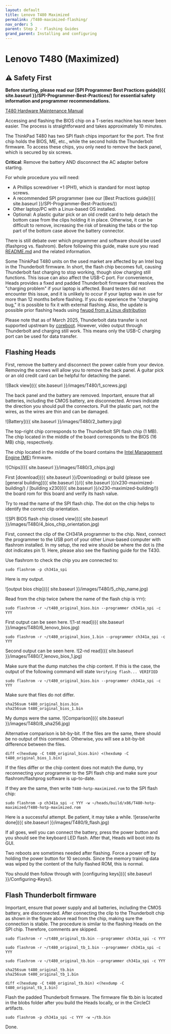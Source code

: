 ```yaml
---
layout: default
title: Lenovo T480 Maximized
permalink: /T480-maximized-flashing/
nav_order: 5
parent: Step 2 - Flashing Guides
grand_parent: Installing and configuring
---
```


Lenovo T480 (Maximized)
===

## ⚠️ Safety First

**Before starting, please read our [SPI Programmer Best Practices guide]({{ site.baseurl }}/SPI-Programmer-Best-Practices/) for essential safety information and programmer recommendations.**

[T480 Hardware Maintenance Manual](https://download.lenovo.com/pccbbs/mobiles_pdf/t480_hmm_en.pdf)  

Accessing and flashing the BIOS chip on a T-series machine has never been easier. The process is straightforward and takes approximately 10 minutes.

The ThinkPad T480 has two SPI flash chips important for the port. The first chip holds the BIOS, ME, etc., while the second holds the Thunderbolt firmware. To access these chips, you only need to remove the back panel, which is secured by six screws. 

**Critical**: Remove the battery AND disconnect the AC adapter before starting.

For whole procedure you will need: 
- A Phillips screwdriver +1 (PH1), which is standard for most laptop screws.
- A recommended SPI programmer (see our [Best Practices guide]({{ site.baseurl }}/SPI-Programmer-Best-Practices/))
- Other laptop/PC with a Linux-based OS installed.  
- Optional: A plastic guitar pick or an old credit card to help detach the bottom case from the clips holding it in place. Otherwise, it can be difficult to remove, increasing the risk of breaking the tabs or the top part of the bottom case above the battery connector.

There is still debate over which programmer and software should be used (flashprog vs. flashrom). Before following this guide, make sure you read [README.md](https://github.com/linuxboot/heads/tree/master/blobs/xx80/README.md) and the related information.

Some ThinkPad T480 units on the used market are affected by an Intel bug in the Thunderbolt firmware. In short, the flash chip becomes full, causing Thunderbolt fast charging to stop working, though slow charging still functions. This issue can also affect the USB-C port. For convenience, Heads provides a fixed and padded Thunderbolt firmware that resolves the "charging problem" if your laptop is affected. Board testers did not encounter this issue, and it is unlikely to occur if your laptop was in use for more than 12 months before flashing. If you do experience the "charging bug," it is possible to fix it with external flashing. Also, the update is possible prior flashing heads using [fwupd from a Linux distribution](https://www.reddit.com/r/thinkpad/comments/12tf6xv/psa_t480_thunderbolt_controller_v23_is_now_on/?rdt=44850)

Please note that as of March 2025, Thunderbolt data transfer is not supported upstream by [coreboot](https://review.coreboot.org/c/coreboot/+/83274). However, video output through Thunderbolt and charging still work. This means only the USB-C charging port can be used for data transfer.

## Flashing Heads

First, remove the battery and disconnect the power cable from your device. Removing the screws will allow you to remove the back panel. A guitar pick or an old credit card can be helpful for detaching the panel.

![Back view]({{ site.baseurl }}/images/T480/1_screws.jpg)

The back panel and the battery are removed. Important, ensure that all batteries, including the CMOS battery, are disconnected. Arrows indicate the direction you should pull the connectors. Pull the plastic part, not the wires, as the wires are thin and can be damaged.

![Battery]({{ site.baseurl }}/images/T480/2_battery.jpg)

The top-right chip corresponds to the Thunderbolt SPI flash chip (1 MB). The chip located in the middle of the board corresponds to the BIOS (16 MB) chip, respectively. 

The chip located in the middle of the board contains the [Intel Management Engine (ME)](https://www.flashrom.org/ME) firmware.

![Chips]({{ site.baseurl }}/images/T480/3_chips.jpg)

First [download]({{ site.baseurl }}/Downloading)  or build (please see [general building]({{ site.baseurl }}/{{ site.baseurl }}/x230-maximized-building/) / [building x230]({{ site.baseurl }}/x230-maximized-building/)) the board rom for this board and verify its hash value.

Try to read the name of the SPI flash chip. The dot on the chip helps to identify the correct clip orientation. 

![SPI BIOS flash chip closed view]({{ site.baseurl }}/images/T480/4_bios_chip_orientation.jpg)

 First, connect the clip of the CH341A programmer to the chip. Next, connect the programmer to the USB port of your other Linux-based computer with flashrom installed. In my setup, the red wire should be where the dot is (the dot indicates pin 1). Here, please also see the flashing guide for the T430. 

 Use flashrom to check the chip you are connected to:

```shell
sudo flashrom -p ch341a_spi
```

Here is my output.

![output bios chip]({{ site.baseurl }}/images/T480/5_chip_name.jpg)

Read from the chip twice (where the name of the flash chip is `YYY`):

```shell
sudo flashrom -r ~/t480_original_bios.bin --programmer ch341a_spi -c YYY
```

First output can be seen here. 
![1-st read]({{ site.baseurl }}/images/T480/6_lenovo_bios.jpg)

```shell
sudo flashrom -r ~/t480_original_bios_1.bin --programmer ch341a_spi -c YYY
```
Second output can be seen here. 
![2-nd read]({{ site.baseurl }}/images/T480/7_lenovo_bios_1.jpg)

Make sure that the dump matches the chip content. If this is the case, the output of the following command will state `Verifying flash... VERIFIED`

```shell
sudo flashrom -v ~/t480_original_bios.bin --programmer ch341a_spi -c YYY
```
Make sure that files do not differ.

```shell
sha256sum t480_original_bios.bin
sha256sum t480_original_bios_1.bin
```

My dumps were the same. 
![Comparison]({{ site.baseurl }}/images/T480/8_sha256.jpg)

Alternative comparison is bit-by-bit. If the files are the same, there should be no output of this command. Otherwise, you will see a bit-by-bit difference between the files.

```shell
diff <(hexdump -C t480_original_bios.bin) <(hexdump -C t480_original_bios_1.bin)
```

If the files differ or the chip content does not match the dump, try reconnecting your programmer to the SPI flash chip and make sure your flashrom/flashprog software is up-to-date.


If they are the same, then write `T480-hotp-maximized.rom` to the SPI flash chip:

```shell
sudo flashrom -p ch341a_spi -c YYY -w ~/heads/build/x86/T480-hotp-maximized/T480-hotp-maximized.rom
```

Here is a successful attempt. Be patient, it may take a while.
![erase/write done]({{ site.baseurl }}/images/T480/9_flash.jpg)

If all goes, well you can connect the battery, press the power button and you should see the keyboard LED flash. After that, Heads will boot into its GUI. 

Two reboots are sometimes needed after flashing. Force a power off by holding the power button for 10 seconds. Since the memory training data was wiped by the content of the fully flashed ROM, this is normal.

You should then follow through with [configuring keys]({{ site.baseurl }}/Configuring-Keys/).

## Flash Thunderbolt firmware
Important, ensure that power supply and all batteries, including the CMOS battery, are disconnected. After connecting the clip to the Thunderbolt chip as shown in the figure above read from the chip, making sure the connection is stable. The procedure is similar to the flashing Heads on the SPI chip. Therefore, comments are skipped.

```shell
sudo flashrom -r ~/t480_original_tb.bin --programmer ch341a_spi -c YYY
```

```shell
sudo flashrom -r ~/t480_original_tb_1.bin --programmer ch341a_spi -c YYY
```

```shell
sudo flashrom -v ~/t480_original_tb.bin --programmer ch341a_spi -c YYY
```

```shell
sha256sum t480_original_tb.bin
sha256sum t480_original_tb_1.bin
```

```shell
diff <(hexdump -C t480_original_tb.bin) <(hexdump -C t480_original_tb_1.bin)
```

Flash the padded Thunderbolt firmware. The firmware file tb.bin is located in the blobs folder after you build the Heads locally, or in the CircleCI artifacts.

```shell
sudo flashrom -p ch341a_spi -c YYY -w ~/tb.bin
```
Done.

